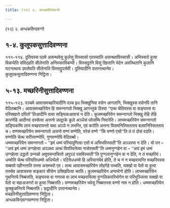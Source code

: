 ```yaml
---
title: (१२) २. अन्धकविन्दवग्गो

---
```

(१२) २. अन्धकविन्दवग्गो  


## १-४. कुलूपकसुत्तादिवण्णना

१११-११४. दुतियस्स पठमे असन्थवेसु कुलेसु विस्सासो एतस्साति असन्थवविस्सासी। अनिस्सरो हुत्वा विकप्पेति संविदहति सीलेनाति अनिस्सरविकप्पी। विस्सट्ठानि विसुं खित्तानि भेदेन अवत्थितानि कुलानि घटनत्थाय उपसेवति सीलेनाति विस्सट्ठुपसेवी। दुतियादीनि उत्तानत्थानेव।  
कुलूपकसुत्तादिवण्णना निट्ठिता।  


## ५-१३. मच्छरिनीसुत्तादिवण्णना

११५-१२३. पञ्‍चमे आवासमच्छरियादीनि पञ्‍च इध भिक्खुनिया वसेन आगतानि, भिक्खुस्स वसेनपि तानि वेदितब्बानि। आवासमच्छरियेन हि समन्‍नागतो भिक्खु आगन्तुकं दिस्वा ‘‘एत्थ चेतियस्स वा सङ्घस्स वा परिक्खारो ठपितो’’तिआदीनि वत्वा सङ्घिकआवासं न देति। कुलमच्छरियेन समन्‍नागतो भिक्खु तेहि तेहि कारणेहि आदीनवं दस्सेत्वा अत्तनो उपट्ठाके कुले अञ्‍ञेसं पवेसम्पि निवारेति। लाभमच्छरियेन समन्‍नागतो सङ्घिकम्पि लाभं मच्छरायन्तो यथा अञ्‍ञे न लभन्ति, एवं करोति अत्तना विसमनिस्सितताय बलवनिस्सितताय च। वण्णमच्छरियेन समन्‍नागतो अत्तनो वण्णं वण्णेति, परेसं वण्णे ‘‘किं वण्णो एसो’’ति तं तं दोसं वदति। वण्णोति चेत्थ सरीरवण्णोपि, गुणवण्णोपि वेदितब्बो।  
धम्ममच्छरियेन समन्‍नागतो – ‘‘इमं धम्मं परियापुणित्वा एसो मं अभिभविस्सती’’ति अञ्‍ञस्स न देति। यो पन – ‘‘अयं इमं धम्मं उग्गहेत्वा अञ्‍ञथा अत्थं विपरिवत्तेत्वा नासेस्सती’’ति धम्मनुग्गहेन वा – ‘‘अयं इमं धम्मं उग्गहेत्वा उद्धतो उन्‍नळो अवूपसन्तचित्तो अपुञ्‍ञं पसविस्सती’’ति पुग्गलानुग्गहेन वा न देति, न तं मच्छरियं। धम्मोति चेत्थ परियत्तिधम्मो अधिप्पेतो। पटिवेधधम्मो हि अरियानंयेव होति, ते च नं न मच्छरायन्ति मच्छरियस्स सब्बसो पहीनत्ताति तस्स असम्भवो एव। तत्थ आवासमच्छरियेन लोहगेहे पच्‍चति, यक्खो वा पेतो वा हुत्वा तस्सेव आवासस्स सङ्कारं सीसेन उक्खिपित्वा चरति। कुलमच्छरियेन अप्पभोगो होति। लाभमच्छरियेन गूथनिरये निब्बत्तति, सङ्घस्स वा गणस्स वा लाभं मच्छरायित्वा पुग्गलिकपरिभोगेन वा परिभुञ्‍जित्वा यक्खो वा पेतो वा महाअजगरो वा हुत्वा निब्बत्तति। वण्णमच्छरियेन भवेसु निब्बत्तस्स वण्णो नाम न होति। धम्ममच्छरियेन कुक्‍कुळनिरये निब्बत्तति। छट्ठादीनि उत्तानत्थानेव।  
मच्छरिनीसुत्तादिवण्णना निट्ठिता।  
अन्धकविन्दवग्गवण्णना निट्ठिता।  